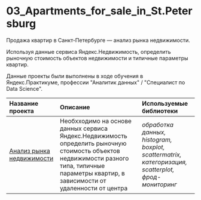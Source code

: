 # 03_Apartments_for_sale_in_St.Petersburg
Продажа квартир в Санкт-Петербурге — анализ рынка недвижимости.

Используя данные сервиса Яндекс.Недвижимость, определить рыночную стоимость объектов недвижимости и типичные параметры квартир.

Данные проекты были выполнены в ходе обучения в Яндекс.Практикуме, профессии "Аналитик данных" / "Специалист по Data Science".

| Название проекта | Описание | Используемые библиотеки | 
| :---------------------- | :---------------------- | :---------------------- |
| [Анализ рынка недвижимости](03_Apartments_for_sale_in_St.Petersburg.ipynb) | Необхходимо на основе данных сервиса Яндекс.Недвижимость определить рыночную стоимость объектов недвижимости разного типа, типичные параметры квартир, в зависимости от удаленности от центра | *обработка данных, histogram, boxplot, scattermatrix, категоризация, scatterplot,  фрод-мониторинг* |
